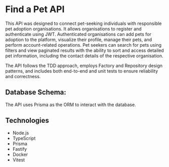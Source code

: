# Find a Pet API

This API was designed to connect pet-seeking individuals with responsible pet adoption organisations. It allows organisations to register and authenticate using JWT. Authenticated organisations can add pets for adoption to the platform, visualize their profile, manage their pets, and perform account-related operations. Pet seekers can search for pets using filters and view paginated results with the ability to sort and access detailed pet information, including the contact details of the respective organisation.

The API follows the TDD approach, employs Factory and Repository design patterns, and includes both end-to-end and unit tests to ensure reliability and correctness.

## Database Schema:
The API uses Prisma as the ORM to interact with the database.

## Technologies

- Node.js
- TypeScript
- Prisma
- Fastify
- Docker
- Vitest
